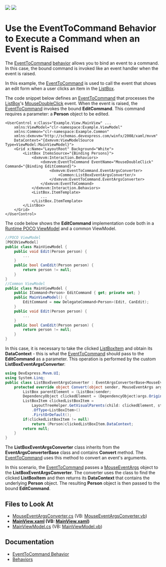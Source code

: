 <!-- default badges list -->
[![](https://img.shields.io/badge/Open_in_DevExpress_Support_Center-FF7200?style=flat-square&logo=DevExpress&logoColor=white)](https://supportcenter.devexpress.com/ticket/details/T142075)
[![](https://img.shields.io/badge/📖_How_to_use_DevExpress_Examples-e9f6fc?style=flat-square)](https://docs.devexpress.com/GeneralInformation/403183)
<!-- default badges end -->
# Use the EventToCommand Behavior to Execute a Command when an Event is Raised

The [EventToCommand](https://docs.devexpress.com/WPF/DevExpress.Mvvm.UI.EventToCommand) [behavior](https://docs.devexpress.com/WPF/17442/mvvm-framework/behaviors) allows you to bind an event to a command. In this case, the bound command is invoked like an event handler when the event is raised.

In this example, the [EventToCommand](https://docs.devexpress.com/WPF/DevExpress.Mvvm.UI.EventToCommand) is used to call the event that shows an edit form when a user clicks an item in the [ListBox](https://docs.microsoft.com/en-us/dotnet/api/system.windows.controls.listbox).

The code snippet below defines an [EventToCommand](https://docs.devexpress.com/WPF/DevExpress.Mvvm.UI.EventToCommand) that processes the [ListBox](https://docs.microsoft.com/en-us/dotnet/api/system.windows.controls.listbox)'s [MouseDoubleClick](https://docs.microsoft.com/en-us/dotnet/api/system.windows.controls.control.mousedoubleclick) event. When the event is raised, the [EventToCommand](https://docs.devexpress.com/WPF/DevExpress.Mvvm.UI.EventToCommand) invokes the bound **EditCommand**. This command requires a parameter: a **Person** object to be edited.

```xaml
<UserControl x:Class="Example.View.MainView" ...
    xmlns:ViewModel="clr-namespace:Example.ViewModel"
    xmlns:Common="clr-namespace:Example.Common"
    xmlns:dxmvvm="http://schemas.devexpress.com/winfx/2008/xaml/mvvm"
    DataContext="{dxmvvm:ViewModelSource Type=ViewModel:MainViewModel}">
    <Grid x:Name="LayoutRoot" Background="White">
        <ListBox ItemsSource="{Binding Persons}">
            <dxmvvm:Interaction.Behaviors>
                <dxmvvm:EventToCommand EventName="MouseDoubleClick" Command="{Binding EditCommand}">
                    <dxmvvm:EventToCommand.EventArgsConverter>
                        <Common:ListBoxEventArgsConverter/>
                    </dxmvvm:EventToCommand.EventArgsConverter>
                </dxmvvm:EventToCommand>
            </dxmvvm:Interaction.Behaviors>
            <ListBox.ItemTemplate>
                ...
            </ListBox.ItemTemplate>
        </ListBox>
    </Grid>
</UserControl>
```

The code below shows the **EditCommand** implementation code both in a [Runtime POCO ViewModel](https://docs.devexpress.com/WPF/17352/mvvm-framework/viewmodels/poco-viewmodels) and a common ViewModel.


```csharp
//POCO ViewModel
[POCOViewModel]
public class MainViewModel {
	public void Edit(Person person) {
		...
	}
	public bool CanEdit(Person person) {
		return person != null;
	}
}
//Common ViewModel
public class MainViewModel {
	public ICommand<Person> EditCommand { get; private set; }
	public MainViewModel() {
		EditCommand = new DelegateCommand<Person>(Edit, CanEdit);
	}
	public void Edit(Person person) {
		... 
	}
	public bool CanEdit(Person person) {
		return person != null;
	}
}
```

In this case, it is necessary to take the clicked [ListBoxItem](https://docs.microsoft.com/en-us/dotnet/api/system.windows.controls.listboxitem) and obtain its **DataContext** - this is what the [EventToCommand](https://docs.devexpress.com/WPF/DevExpress.Mvvm.UI.EventToCommand) should pass to the **EditCommand** as a parameter. This operation is performed by the custom **ListBoxEventArgsConverter**:

```csharp
using DevExpress.Mvvm.UI;
using System.Linq;
public class ListBoxEventArgsConverter : EventArgsConverterBase<MouseEventArgs> {
    protected override object Convert(object sender, MouseEventArgs args) {
        ListBox parentElement = (ListBox)sender;
        DependencyObject clickedElement = (DependencyObject)args.OriginalSource;
        ListBoxItem clickedListBoxItem = 
            LayoutTreeHelper.GetVisualParents(child: clickedElement, stopNode: parentElement)
            .OfType<ListBoxItem>()
            .FirstOrDefault();
        if(clickedListBoxItem != null)
            return (Person)clickedListBoxItem.DataContext;
        return null;
    }
}
```

The **ListBoxEventArgsConverter** class inherits from the **EventArgsConverterBase** class and contains **Convert** method. The [EventToCommand](https://docs.devexpress.com/WPF/DevExpress.Mvvm.UI.EventToCommand) uses this method to convert an event's arguments.

In this scenario, the [EventToCommand](https://docs.devexpress.com/WPF/DevExpress.Mvvm.UI.EventToCommand) passes a [MouseEventArgs](https://docs.microsoft.com/en-us/dotnet/api/system.windows.input.mouseeventargs) object to the **ListBoxEventArgsConverter**. The converter uses the [](https://docs.devexpress.com/WPF/17673/mvvm-framework/layouttreehelper) class to find the clicked **ListBoxItem** and then returns its **DataContext** that contains the underlying **Person** object. The resulting **Person** object is then passed to the bound **EditCommand**.


<!-- default file list -->
## Files to Look At

* [MouseEventArgsConverter.cs](./CS/Common/MouseEventArgsConverter.cs) (VB: [MouseEventArgsConverter.vb](./VB/Common/MouseEventArgsConverter.vb))
* **[MainView.xaml](./CS/View/MainView.xaml) (VB: [MainView.xaml](./VB/View/MainView.xaml))**
* [MainViewModel.cs](./CS/ViewModel/MainViewModel.cs) (VB: [MainViewModel.vb](./VB/ViewModel/MainViewModel.vb))
<!-- default file list end -->

## Documentation

* [EventToCommand Behavior](https://docs.devexpress.com/WPF/DevExpress.Mvvm.UI.EventToCommand)
* [Behaviors](https://docs.devexpress.com/WPF/17442/mvvm-framework/behaviors)
